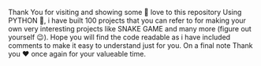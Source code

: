 Thank You for visiting and showing some 💙 love to this repository
Using PYTHON 🐍, i have built 100 projects that you can refer to for making your own very interesting projects like SNAKE GAME and many more (figure out yourself 😉).
Hope you will find the code readable as i have included comments to make it easy to understand just for you.
On a final note Thank you ❤️ once again for your valueable time.
